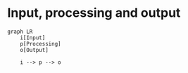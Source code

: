 # Input, processing and output

```mermaid
graph LR
    i[Input]
    p[Processing]
    o[Output]
    
    i --> p --> o
```
  

